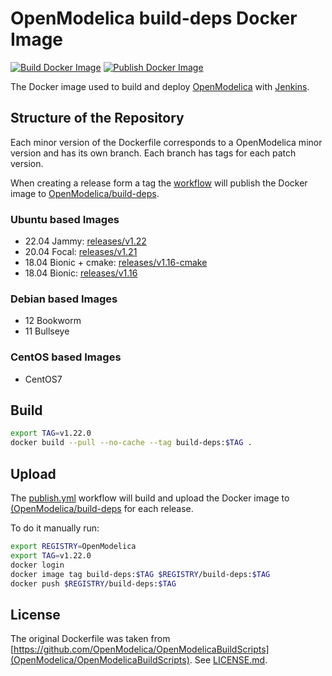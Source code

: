 # OpenModelica build-deps Docker Image

[![Build Docker Image](https://github.com/OpenModelica/build-deps/actions/workflows/build.yml/badge.svg?branch=main)](https://github.com/OpenModelica/build-deps/actions/workflows/build.yml)
[![Publish Docker Image](https://github.com/OpenModelica/build-deps/actions/workflows/publish.yml/badge.svg)](https://github.com/OpenModelica/build-deps/actions/workflows/publish.yml)

The Docker image used to build and deploy
[OpenModelica](https://github.com/OpenModelica/OpenModelica) with
[Jenkins](https://test.openmodelica.org/jenkins/).

## Structure of the Repository

Each minor version of the Dockerfile corresponds to a OpenModelica minor version
and has its own branch. Each branch has tags for each patch version.

When creating a release form a tag the
[workflow](./.github/workflows/publish.yml) will publish the Docker image to
[OpenModelica/build-deps](https://hub.docker.com/repository/docker/OpenModelica/build-deps).

### Ubuntu based Images

  - 22.04 Jammy: [releases/v1.22](https://github.com/OpenModelica/build-deps/tree/releases/v1.22)
  - 20.04 Focal: [releases/v1.21](https://github.com/OpenModelica/build-deps/tree/releases/v1.21)
  - 18.04 Bionic + cmake: [releases/v1.16-cmake](https://github.com/OpenModelica/build-deps/tree/releases/v1.16-cmake)
  - 18.04 Bionic: [releases/v1.16](https://github.com/OpenModelica/build-deps/tree/releases/v1.16)

### Debian based Images

  - 12 Bookworm
  - 11 Bullseye

### CentOS based Images

  - CentOS7

## Build

```bash
export TAG=v1.22.0
docker build --pull --no-cache --tag build-deps:$TAG .
```

## Upload

The [publish.yml](./.github/workflows/publish.yml) workflow will build and
upload the Docker image to
[(OpenModelica/build-deps](https://hub.docker.com/repository/docker/OpenModelica/build-deps)
for each release.

To do it manually run:

```bash
export REGISTRY=OpenModelica
export TAG=v1.22.0
docker login
docker image tag build-deps:$TAG $REGISTRY/build-deps:$TAG
docker push $REGISTRY/build-deps:$TAG
```

## License

The original Dockerfile was taken from
[https://github.com/OpenModelica/OpenModelicaBuildScripts](OpenModelica/OpenModelicaBuildScripts).
See [LICENSE.md](./LICENSE.md).
